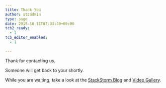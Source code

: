 ```yaml
---
title: Thank You
author: st2admin
type: page
date: 2015-10-11T07:33:40+00:00
tcb2_ready:
  - 1
tcb_editor_enabled:
  - 1

---
```

Thank for contacting us.

Someone will get back to your shortly.

While you are waiting, take a look at the [StackStorm Blog][1] and [Video Gallery][2].

&nbsp;

&nbsp;

&nbsp;

 [1]: /blog
 [2]: https://stackstorm.com/video-gallery/